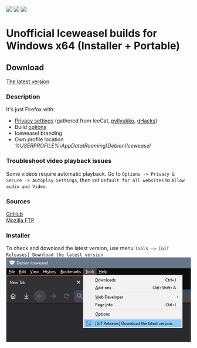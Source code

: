 <p align="left">
  <a href="https://github.com/muslayev/iceweasel-win64/releases/latest" target="_blank"><img src="https://img.shields.io/github/release/muslayev/iceweasel-win64.svg"></a>
  <a href="https://github.com/muslayev/iceweasel-win64/releases/latest" target="_blank"><img src="https://img.shields.io/github/downloads/muslayev/iceweasel-win64/latest/total.svg"></a>
  <a href="https://github.com/muslayev/iceweasel-win64/releases" target="_blank"><img src="https://img.shields.io/github/downloads/muslayev/iceweasel-win64/total.svg"></a>
</p>

# Unofficial Iceweasel builds for Windows x64 (Installer + Portable)
## Download
[The latest version](https://github.com/muslayev/iceweasel-win64/releases)<br />
### Description
It's just Firefox with:
- [Privacy settings](https://github.com/muslayev/iceweasel-win64/blob/master/src/settings.js) (gathered from IceCat, [pyllyukko](https://github.com/pyllyukko/user.js), [gHacks](https://github.com/ghacksuserjs/ghacks-user.js))
- Build [options](https://github.com/muslayev/iceweasel-win64/blob/master/src/mozconfig)
- Iceweasel branding
- Own profile location *%USERPROFILE%\AppData\Roaming\Debian\Iceweasel*

### Troubleshoot video playback issues
Some videos require automatic playback.
Go to `Options -> Privacy & Secure -> Autoplay Settings`, then set `Default for all websites` to `Allow audio and Video`.
### Sources
[GitHub](https://github.com/mozilla/gecko-dev)<br />
[Mozilla FTP](https://ftp.mozilla.org/pub/firefox/releases/76.0/source/)
### Installer
To check and download the latest version, use menu `Tools -> [GIT Releases] Download the latest version`
![update](https://raw.githubusercontent.com/muslayev/iceweasel-win64/master/update.png)
